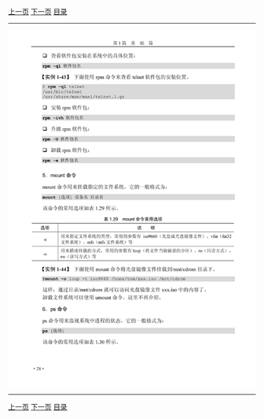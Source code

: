 [上一页](040.md) [下一页](042.md) [目录](../README.md)

***

![041](../images/041.png)

***

[上一页](040.md) [下一页](042.md) [目录](../README.md)

